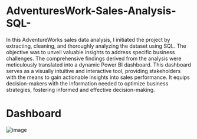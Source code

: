 # AdventuresWork-Sales-Analysis-SQL-
In this AdventureWorks sales data analysis, I initiated the project by extracting, cleaning, and thoroughly analyzing the dataset using SQL. The objective was to unveil valuable insights to address specific business challenges. The comprehensive findings derived from the analysis were meticulously translated into a dynamic Power BI dashboard. This dashboard serves as a visually intuitive and interactive tool, providing stakeholders with the means to gain actionable insights into sales performance. It equips decision-makers with the information needed to optimize business strategies, fostering informed and effective decision-making.

# Dashboard 
![image](https://github.com/Mihir8301/AdventuresWork-Sales-Analysis-SQL-/assets/84012033/7c07137f-76d7-487a-80ed-7b0bb8a020d0)
